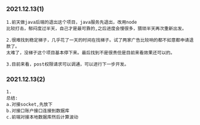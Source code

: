 

### 2021.12.13(1)
```
1.前天做java后端的退出这个项目，java服务先退出，改用node
比较打击，郁闷度过半天，自己才是最可靠的,之后进度会慢很多，猥琐半天再次重新出发。

2.很难找到稳定梯子，几乎花了一天的时间在找梯子。试了两家广告比较响的都不如意都申请退款了。
太难了，没梯子这个项目基本停下来。最后找到不是很贵但是目前来看效果还可以的。

3.目前来看，post权限请求可以调通，可以进行下一步开发。
```

### 2021.12.13(2)
```
1.
总结:
a.对接socket,先放下
b.对接口账户接口连接到数据库
c.前端对接本地数据库然后计算波动
```